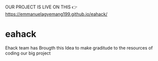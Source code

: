 OUR PROJECT IS LIVE ON THIS 👉
https://emmanuelagyemang199.github.io/eahack/
# eahack
Ehack team has Brougth this Idea to make graditude to the resources of coding our big project

